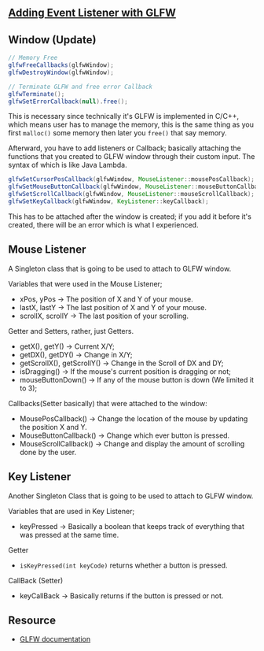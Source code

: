 ## [Adding Event Listener with GLFW]()

## Window (Update)
```java
// Memory Free
glfwFreeCallbacks(glfwWindow);
glfwDestroyWindow(glfwWindow);

// Terminate GLFW and free error Callback         
glfwTerminate();
glfwSetErrorCallback(null).free();
```
This is necessary since technically it's GLFW is implemented in C/C++, which means 
user has to manage the memory, this is the same thing as you first `malloc()` some memory
then later you `free()` that say memory.

Afterward, you have to add listeners or Callback; basically attaching the functions that you 
created to GLFW window through their custom input. The syntax of which is like Java Lambda.
```java
glfwSetCursorPosCallback(glfwWindow, MouseListener::mousePosCallback);
glfwSetMouseButtonCallback(glfwWindow, MouseListener::mouseButtonCallback);
glfwSetScrollCallback(glfwWindow, MouseListener::mouseScrollCallback);
glfwSetKeyCallback(glfwWindow, KeyListener::keyCallback);
```
This has to be attached after the window is created; if you add it before it's created, there
will be an error which is what I experienced.

## Mouse Listener
A Singleton class that is going to be used to attach to GLFW window.

Variables that were used in the Mouse Listener;
- xPos, yPos -> The position of X and Y of your mouse.
- lastX, lastY -> The last position of X and Y of your mouse.
- scrollX, scrollY -> The last position of your scrolling.

Getter and Setters, rather, just Getters.
- getX(), getY() -> Current X/Y;
- getDX(), getDY() -> Change in X/Y;
- getScrollX(), getScrollY() -> Change in the Scroll of DX and DY;
- isDragging() -> If the mouse's current position is dragging or not;
- mouseButtonDown() -> If any of the mouse button is down (We limited it to 3);

Callbacks(Setter basically) that were attached to the window:
- MousePosCallback() -> Change the location of the mouse by updating the position 
X and Y.
- MouseButtonCallback() -> Change which ever button is pressed.
- MouseScrollCallback() -> Change and display the amount of scrolling done by the user.

## Key Listener
Another Singleton Class that is going to be used to attach to GLFW window.

Variables that are used in Key Listener;
- keyPressed -> Basically a boolean that keeps track of everything that was pressed at the 
same time.

Getter 
- `isKeyPressed(int keyCode)` returns whether a button is pressed.

CallBack (Setter)
- keyCallBack -> Basically returns if the button is pressed or not.
## Resource
- [GLFW documentation](https://www.glfw.org/docs/3.3/input_guide.html)